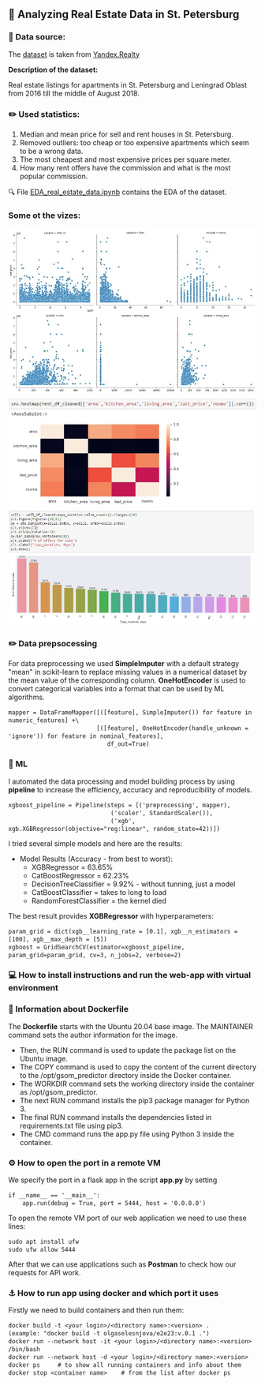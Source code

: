 <h2> 🌃 Analyzing Real Estate Data in St. Petersburg </h2>
<h3> 📙 Data source: </h3>

The [dataset](https://github.com/olgaselesnjova/E2E/blob/main/spb.real.estate.archive.sample5000.tsv) is taken from [Yandex.Realty](https://realty.yandex.ru)

**Description of the dataset:**

Real estate listings for apartments in St. Petersburg and Leningrad Oblast from 2016 till the middle of August 2018. 

<h3> ✏️ Used statistics: </h3>

1. Median and mean price for sell and rent houses in St. Petersburg.
2. Removed outliers: too cheap or too expensive apartments which seem to be a wrong data. 
3. The most cheapest and most expensive prices per square meter.
4. How many rent offers have the commission and what is the most popular commission.

🔍 File [EDA_real_estate_data.ipynb](https://github.com/olgaselesnjova/E2E/blob/main/EDA_real_estate_data.ipynb) contains the EDA of the dataset.

<h3> Some ot the vizes: </h3>

![alt text](https://github.com/olgaselesnjova/E2E/blob/main/images/1.JPG)
![alt text](https://github.com/olgaselesnjova/E2E/blob/main/images/2.JPG)
![alt text](https://github.com/olgaselesnjova/E2E/blob/main/images/3.JPG)

<h3> ✏️ Data prepsocessing </h3>

For data preprocessing we used **SimpleImputer** with a default strategy "mean" in scikit-learn to replace missing values in a numerical dataset by the mean value of the corresponding column.
**OneHotEncoder** is used to convert categorical variables into a format that can be used by ML algorithms.

```
mapper = DataFrameMapper([([feature], SimpleImputer()) for feature in numeric_features] +\
                         [([feature], OneHotEncoder(handle_unknown = 'ignore')) for feature in nominal_features], 
                            df_out=True)  
```		

<h3> 📍 ML </h3>

I automated the data processing and model building process by using **pipeline** to increase the efficiency, accuracy and reproducibility of models.

```
xgboost_pipeline = Pipeline(steps = [('preprocessing', mapper), 
                             ('scaler', StandardScaler()),
                             ('xgb', xgb.XGBRegressor(objective="reg:linear", random_state=42))])
```			     
I tried several simple models and here are the results: 

- Model Results (Accuracy - from best to worst): 
    - XGBRegressor = 63.65%
    - CatBoostRegressor = 62.23%
    - DecisionTreeClassifier = 9.92% - without tunning, just a model
    - CatBoostClassifier = takes to long to load
    - RandomForestClassifier = the kernel died

The best result provides **XGBRegressor** with hyperparameters:

```
param_grid = dict(xgb__learning_rate = [0.1], xgb__n_estimators = [100], xgb__max_depth = [5])
xgboost = GridSearchCV(estimator=xgboost_pipeline, param_grid=param_grid, cv=3, n_jobs=2, verbose=2)
```
 
<h3> 💻 How to install instructions and run the web-app with virtual environment </h3>
	
<h3> 📎 Information about Dockerfile </h3>

The **Dockerfile** starts with the Ubuntu 20.04 base image. The MAINTAINER command sets the author information for the image. 
- Then, the RUN command is used to update the package list on the Ubuntu image. 
- The COPY command is used to copy the content of the current directory to the /opt/gsom_predictor directory inside the Docker container. 
- The WORKDIR command sets the working directory inside the container as /opt/gsom_predictor. 
- The next RUN command installs the pip3 package manager for Python 3. 
- The final RUN command installs the dependencies listed in requirements.txt file using pip3. 
- The CMD command runs the app.py file using Python 3 inside the container.
	
<h3> ⚙️ How to open the port in a remote VM </h3>
	
We specify the port in a flask app in the script **app.py** by setting 
```
if __name__ == '__main__':
    app.run(debug = True, port = 5444, host = '0.0.0.0')
```
To open the remote VM port of our web application we need to use these lines:
```
sudo apt install ufw
sudo ufw allow 5444 
```
After that we can use applications such as **Postman** to check how our requests for API work.  

<h3> ⚓ How to run app using docker and which port it uses </h3>

Firstly we need to build containers and then run them: 
```
docker build -t <your login>/<directory name>:<version> .      (example: "docker build -t olgaselesnjova/e2e23:v.0.1 .")
docker run --network host -it <your login>/<directory name>:<version> /bin/bash
docker run --network host -d <your login>/<directory name>:<version>   
docker ps     # to show all running containers and info about them
docker stop <container name>    # from the list after docker ps
```
